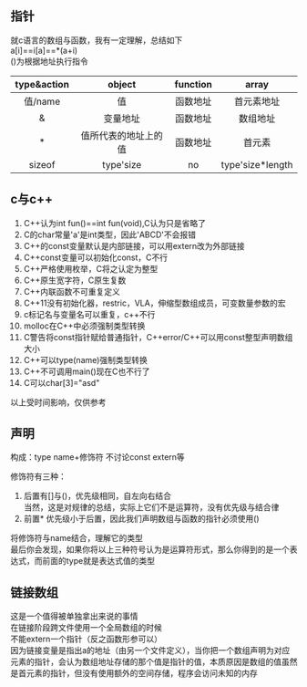 ## 指针  
   
就c语言的数组与函数，我有一定理解，总结如下  
a[i]==i[a]==*(a+i)  
()为根据地址执行指令

|type&action|object|function|array|
|:----:|:----:|:----:|:----:|
|值/name|值|函数地址|首元素地址|
|&|变量地址|函数地址|数组地址|
|*|值所代表的地址上的值|函数地址|首元素|
|sizeof|type'size|no|type'size*length|

## c与c++
1. C++认为int fun()==int fun(void),C认为只是省略了
2. C的char常量'a'是int类型，因此'ABCD'不会报错
3. C++的const变量默认是内部链接，可以用extern改为外部链接
4. C++const变量可以初始化const，C不行
5. C++严格使用枚举，C将之认定为整型
6. C++原生宽字符，C原生复数
7. C++内联函数不可重复定义
8. C++11没有初始化器，restric，VLA，伸缩型数组成员，可变数量参数的宏
9. c标记名与变量名可以重复，c++不行
10. molloc在C++中必须强制类型转换
11. C警告将const指针赋给普通指针，C++error/C++可以用const整型声明数组大小
12. C++可以type(name)强制类型转换
13. C++不可调用main()现在C也不行了
14. C可以char[3]="asd"

以上受时间影响，仅供参考

## 声明

构成：type name+修饰符
不讨论const extern等

修饰符有三种：
1. 后置有[]与()，优先级相同，自左向右结合  
当然，这是对规律的总结，实际上它们不是运算符，没有优先级与结合律
2. 前置* 优先级小于后置，因此我们声明数组与函数的指针必须使用()

将修饰符与name结合，理解它的类型  
最后你会发现，如果你将以上三种符号认为是运算符形式，那么你得到的是一个表达式，而前面的type就是表达式值的类型

## 链接数组

 这是一个值得被单独拿出来说的事情  
 在链接阶段跨文件使用一个全局数组的时候  
 不能extern一个指针（反之函数形参可以）  
 因为链接变量是指出a的地址（由另一个文件定义），当你把一个数组声明为对应元素的指针，会认为数组地址存储的那个值是指针的值，本质原因是数组的值虽然是首元素的指针，但没有使用额外的空间存储，程序会访问未知的内存